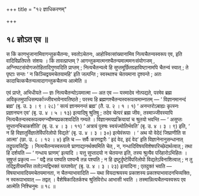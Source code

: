 +++
title = "१२ ज्ञाधिकरणम्"

+++

## १८ ज्ञोऽत एव ॥

स किं काणभुजानामिवागन्तुकचैतन्यः, स्वतोऽचेतनः, आहोस्वित्सांख्यानामिव नित्यचैतन्यस्वरूप एव, इति वादिविप्रतिपत्तेः संशयः । किं तावत्प्राप्तम् ? आगन्तुकमात्मनश्चैतन्यमात्ममनःसंयोगजम् , अग्निघटसंयोगजरोहितादिगुणवदिति प्राप्तम् ; नित्यचैतन्यत्वे हि सुप्तमूर्छितग्रहाविष्टानामपि चैतन्यं स्यात् ; ते पृष्टाः सन्तः ‘ न किञ्चिद्वयमचेतयामहि’ इति जल्पन्ति ; स्वस्थाश्च चेतयमाना दृश्यन्ते ; अतः कादाचित्कचैतन्यत्वादागन्तुकचैतन्य आत्मेति ॥

एवं प्राप्ते, अभिधीयते — ज्ञः नित्यचैतन्योऽयमात्मा — अत एव — यस्मादेव नोत्पद्यते, परमेव ब्रह्म अविकृतमुपाधिसम्पर्काज्जीवभावेनावतिष्ठते ; परस्य हि ब्रह्मणश्चैतन्यस्वरूपत्वमाम्नातम् — ‘ विज्ञानमानन्दं ब्रह्म’ (बृ. उ. ३ । ९ । २८) ‘ सत्यं ज्ञानमनन्तं ब्रह्म’ (तै. उ. २ । १ । १) ‘ अनन्तरोऽबाह्यः कृत्स्नः प्रज्ञानघन एव’ (बृ. उ. ४ । ५ । १३) इत्यादिषु श्रुतिषु ; तदेव चेत्परं ब्रह्म जीवः, तस्माज्जीवस्यापि नित्यचैतन्यस्वरूपत्वमग्न्यौष्ण्यप्रकाशवदिति गम्यते । विज्ञानमयप्रक्रियायां च श्रुतयो भवन्ति — ‘ असुप्तः सुप्तानभिचाकशीति’ (बृ. उ. ४ । ३ । ११) ‘ अत्रायं पुरुषः स्वयंज्योतिर्भवति’ (बृ. उ. ४ । ३ । ९) इति, ‘ न हि विज्ञातुर्विज्ञातेर्विपरिलोपो विद्यते’ (बृ. उ. ४ । ३ । ३०) इत्येवंरूपाः । ‘ अथ यो वेदेदं जिघ्राणीति स आत्मा’ (छा. उ. ८ । १२ । ४) इति च — सर्वैः करणद्वारैः ‘ इदं वेद, इदं वेद’ इति विज्ञानेनानुसन्धानात् तद्रूपत्वसिद्धिः । नित्यचैतन्यस्वरूपत्वे घ्राणाद्यानर्थक्यमिति चेत् , न, गन्धादिविषयविशेषपरिच्छेदार्थत्वात् ; तथा हि दर्शयति — ‘ गन्धाय घ्राणम्’ इत्यादि । यत्तु सुप्तादयो न चेतयन्त इति, तस्य श्रुत्यैव परिहारोऽभिहितः । सुषुप्तं प्रकृत्य — ‘ यद्वै तन्न पश्यति पश्यन्वै तन्न पश्यति ; न हि द्रष्टुर्दृष्टेर्विपरिलोपो विद्यतेऽविनाशित्वात् ; न तु तद्द्वितीयमस्ति ततोऽन्यद्विभक्तं यत्पश्येत्’ (बृ. उ. ४ । ३ । २३) इत्यादिना ; एतदुक्तं भवति — विषयाभावादियमचेतयमानता, न चैतन्याभावादिति — यथा वियदाश्रयस्य प्रकाशस्य प्रकाश्याभावादनभिव्यक्तिः, न स्वरूपाभावात् — तद्वत् । वैशेषिकादितर्कश्च श्रुतिविरोध आभासी भवति । तस्मान्नित्यचैतन्यस्वरूप एव आत्मेति निश्चिनुमः ॥ १८ ॥
